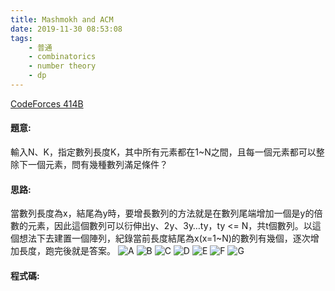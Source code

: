 ```yaml
---
title: Mashmokh and ACM
date: 2019-11-30 08:53:08
tags:
    - 普通
    - combinatorics
    - number theory
    - dp
---
```

[CodeForces 414B](http://codeforces.com/problemset/problem/414/B)
<!-- more -->

#### 題意:
輸入N、K，指定數列長度K，其中所有元素都在1~N之間，且每一個元素都可以整除下一個元素，問有幾種數列滿足條件？

#### 思路:
當數列長度為x，結尾為y時，要增長數列的方法就是在數列尾端增加一個是y的倍數的元素，因此這個數列可以衍伸出y、2y、3y…ty，ty <= N，共t個數列。以這個想法下去建置一個陣列，紀錄當前長度結尾為x(x=1~N)的數列有幾個，逐次增加長度，跑完後就是答案。
![A](A.PNG)
![B](B.PNG)
![C](C.PNG)
![D](D.PNG)
![E](E.PNG)
![F](F.PNG)
![G](G.PNG)

#### 程式碼:
<script src="https://gist.github.com/Daviswww/4c631d92b0f0aec4e4e887ca67ded26a.js"></script>